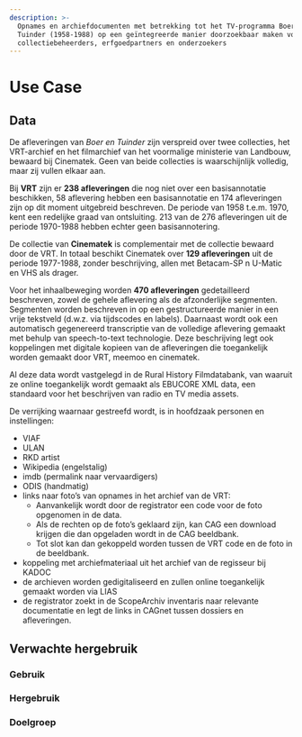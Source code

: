 ```yaml
---
description: >-
  Opnames en archiefdocumenten met betrekking tot het TV-programma Boer en
  Tuinder (1958-1988) op een geïntegreerde manier doorzoekbaar maken voor
  collectiebeheerders, erfgoedpartners en onderzoekers
---
```


# Use Case

##

## Data

De afleveringen van _Boer en Tuinder_ zijn verspreid over twee collecties, het VRT-archief en het filmarchief van het voormalige ministerie van Landbouw, bewaard bij Cinematek. Geen van beide collecties is waarschijnlijk volledig, maar zij vullen elkaar aan.&#x20;

Bij **VRT** zijn er **238 afleveringen** die nog niet over een basisannotatie beschikken, 58 aflevering hebben een basisannotatie en 174 afleveringen zijn op dit moment uitgebreid beschreven. De periode van 1958 t.e.m. 1970, kent een redelijke graad van ontsluiting. 213 van de 276 afleveringen uit de periode 1970-1988 hebben echter geen basisannotering.&#x20;

De collectie van **Cinematek** is complementair met de collectie bewaard door de VRT. In totaal beschikt Cinematek over **129 afleveringen** uit de periode 1977-1988, zonder beschrijving, allen met Betacam-SP n U-Matic en VHS als drager.

Voor het inhaalbeweging worden **470 afleveringen** gedetailleerd beschreven, zowel de gehele aflevering als de afzonderlijke segmenten. Segmenten worden beschreven in op een gestructureerde manier in een vrije tekstveld (d.w.z. via tijdscodes en labels). Daarnaast wordt ook een automatisch gegenereerd transcriptie van de volledige aflevering gemaakt met behulp van speech-to-text technologie. Deze beschrijving legt ook koppelingen met digitale kopieen van de afleveringen die toegankelijk worden gemaakt door VRT, meemoo en cinematek.

Al deze data wordt vastgelegd in de Rural History Filmdatabank, van waaruit ze online toegankelijk wordt gemaakt als EBUCORE XML data, een standaard voor het beschrijven van radio en TV media assets.

De verrijking waarnaar gestreefd wordt, is in hoofdzaak personen en instellingen:

* VIAF
* ULAN
* RKD artist
* Wikipedia (engelstalig)
* imdb (permalink naar vervaardigers)
* ODIS (handmatig)
* links naar foto’s van opnames in het archief van de VRT:
  * Aanvankelijk wordt door de registrator een code voor de foto opgenomen in de data.
  * Als de rechten op de foto’s geklaard zijn, kan CAG een download krijgen die dan opgeladen wordt in de CAG beeldbank.&#x20;
  * Tot slot kan dan gekoppeld worden tussen de VRT code en de foto in de beeldbank.&#x20;
* koppeling met archiefmateriaal uit het archief van de regisseur bij KADOC
* de archieven worden gedigitaliseerd en zullen online toegankelijk gemaakt worden via LIAS
* de registrator zoekt in de ScopeArchiv inventaris naar relevante documentatie en legt de links in CAGnet tussen dossiers en afleveringen.

## Verwachte hergebruik

### Gebruik

### Hergebruik

### Doelgroep


